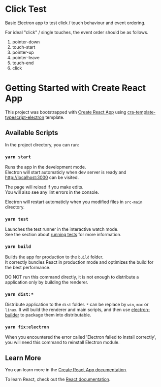 # Click Test

Basic Electron app to test click / touch behaviour and event ordering.

For ideal "click" / single touches, the event order should be as follows.

1. pointer-down
2. touch-start
3. pointer-up
4. pointer-leave
5. touch-end
6. click

# Getting Started with Create React App

This project was bootstrapped with [Create React App](https://github.com/facebook/create-react-app) using [cra-template-typescript-electron](https://github.com/vixalie/cra-template-typescript-electron) template.

## Available Scripts

In the project directory, you can run:

### `yarn start`

Runs the app in the development mode.\
Electron will start automaticly when dev server is ready and [http://localhost:3000](http://localhost:3000) can be visited.

The page will reload if you make edits.\
You will also see any lint errors in the console.

Electron will restart automaticly when you modified files in `src-main` directory.

### `yarn test`

Launches the test runner in the interactive watch mode.\
See the section about [running tests](https://facebook.github.io/create-react-app/docs/running-tests) for more information.

### `yarn build`

Builds the app for production to the `build` folder.\
It correctly bundles React in production mode and optimizes the build for the best performance.

DO NOT run this command directly, it is not enough to distribute a application only by building the renderer.

### `yarn dist:*`

Distribute application to the `dist` folder. `*` can be replace by `win`, `mac` or `linux`. It will build the renderer and main scripts, and then use [electron-builder](https://www.electron.build/) to package them into distributable.

### `yarn fix:electron`

When you encountered the error called 'Electron failed to install correctly', you will need this command to reinstall Electron module.

## Learn More

You can learn more in the [Create React App documentation](https://facebook.github.io/create-react-app/docs/getting-started).

To learn React, check out the [React documentation](https://reactjs.org/).
